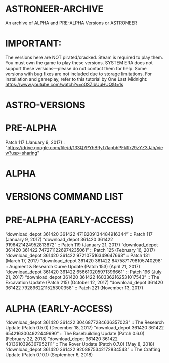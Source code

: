 # ASTRONEER-ARCHIVE
An archive of ALPHA and PRE-ALPHA Versions or ASTRONEER

# IMPORTANT:

The versions here are NOT pirated/cracked. Steam is required to play them.
You must own the game to play these versions.
SYSTEM ERA does not support these versions—please do not contact them for help.
Some versions with bug fixes are not included due to storage limitations.
For installation and gameplay, refer to this tutorial by One Last Midnight:
https://www.youtube.com/watch?v=o0SZlbUuHUQ&t=1s

# ASTRO-VERSIONS


# PRE-ALPHA
   Patch 117 (January 9, 2017) : "https://drive.google.com/file/d/133Q7PYhBRyf7IapbhPFkffr29zYZ3JJh/view?usp=sharing"

# ALPHA


# VERSIONS COMMAND LIST

# PRE-ALPHA (EARLY-ACCESS)
“download_depot 361420 361422 4718209134484916344” :: Patch 117 (January 9, 2017)
“download_depot 361420 361422 9196421424952813872” :: Patch 119 (January 21, 2017)
“download_depot 361420 361422 7472711226974235061” :: Patch 125 (February 16, 2017) 
“download_depot 361420 361422 972107516349647668” :: Patch 131 (March 17, 2017)
“download_depot 361420 361422 8475871798105740298” :: Augment & Research Curve Update (Patch 153) (April 21, 2017)
“download_depot 361420 361422 656610205971396661” :: Patch 196 (July 21, 2017)
“download_depot 361420 361422 1603362162531017543” :: The Excavation Update (Patch 215) (October 12, 2017)
“download_depot 361420 361422 7928962211525300358” :: Patch 221 (November 13, 2017)
# ALPHA (EARLY-ACCESS)
“download_depot 361420 361422 3046877284636357023” :: The Research Update (Patch 0.5.0) (December 18, 2017)
“download_depot 361420 361422 6542163004922449690” :: The Basebuilding Update (Patch 0.6.0) (February 22, 2018)
“download_depot 361420 361422 4313610396367952111” :: The Rover Update (Patch 0.7.0) (May 8, 2018)
“download_depot 361420 361422 9208875342172834543” :: The Crafting Update (Patch 0.10.1) (September 6, 2018)
